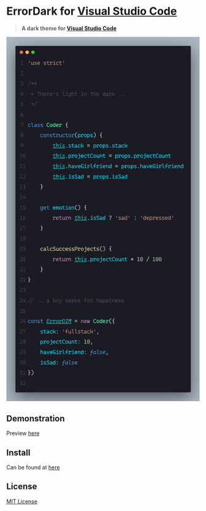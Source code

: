 # ErrorDark for [Visual Studio Code](https://code.visualstudio.com/)

> **A dark theme for [Visual Studio Code](https://code.visualstudio.com)**

![Picture](ErrorDark.png)

## Demonstration

Preview [here](https://vscode.dev/theme/errordim.darkish-theme)

## Install

Can be found at [here](https://marketplace.visualstudio.com/items?itemName=ErrorDIM.Darkish-Theme)

## License

[MIT License](./#)

